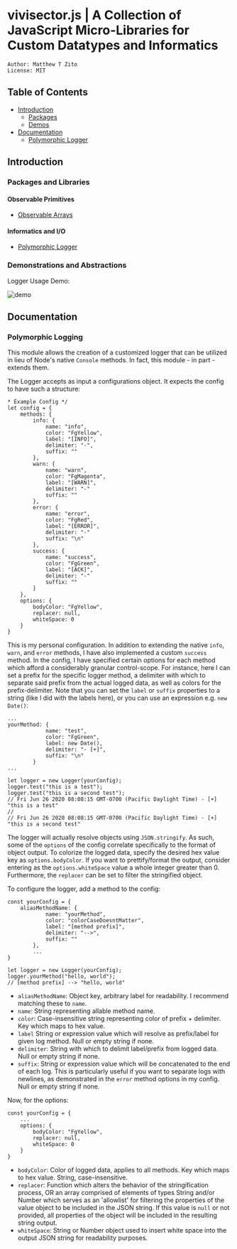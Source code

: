 # vivisector.js | A Collection of JavaScript Micro-Libraries for Custom Datatypes and Informatics

```
Author: Matthew T Zito
License: MIT
```
## Table of Contents

 - [Introduction](#intro) 
    * [Packages](#packages)
    * [Demos](#demo)
 - [Documentation](#docs)
    * [Polymorphic Logger](#logger)

## <a name="intro"></a> Introduction

### <a name="packages"></a> Packages and Libraries

#### Observable Primitives
  - [Observable Arrays](https://github.com/MatthewZito/vivisector-js/blob/master/packages/datatypes/ObservableArray.js)

#### Informatics and I/O
  - [Polymorphic Logger](https://github.com/MatthewZito/vivisector-js/blob/master/packages/informatics/PolymorphicLogger.js)

### <a name="demo"></a> Demonstrations and Abstractions
Logger Usage Demo:

![demo](https://github.com/MatthewZito/vivisector-js/blob/master/documentation/polymorphic-logger-demo.gif)

## <a name="docs"></a> Documentation

### <a name="logger"></a> Polymorphic Logging

This module allows the creation of a customized logger that can be utilized in lieu of Node's native `Console` methods. In fact, this module - in part - extends them. 

The Logger accepts as input a configurations object. It expects the config to have such a structure:
```
* Example Config */
let config = {
    methods: {
        info: {
            name: "info",
            color: "FgYellow",
            label: "[INFO]",
            delimiter: "-",
            suffix: ""
        },
        warn: {
            name: "warn",
            color: "FgMagenta",
            label: "[WARN]",
            delimiter: "-"
            suffix: ""
        },
        error: {
            name: "error",
            color: "FgRed",
            label: "[ERROR]",
            delimiter: "-"
            suffix: "\n"
        },
        success: {
            name: "success",
            color: "FgGreen",
            label: "[ACK]",
            delimiter: "-"
            suffix: ""
        }
    },
    options: {
        bodyColor: "FgYellow",
        replacer: null,
        whiteSpace: 0
    }
}
```
This is my personal configuration. In addition to extending the native `info`, `warn`, and `error` methods, I have also implemented a custom `success` method. In the config, I have specified certain options for each method which afford a considerably granular control-scope. For instance, here I can set a prefix for the specific logger method, a delimiter with which to separate said prefix from the actual logged data, as well as colors for the prefix-delimiter.
Note that you can set the `label` or `suffix` properties to a string (like I did with the labels here), or you can use an expression e.g. `new Date()`:
```
...
yourMethod: {
            name: "test",
            color: "FgGreen",
            label: new Date(),
            delimiter: "- [+]",
            suffix: "\n"
        }
...

let logger = new Logger(yourConfig);
logger.test("this is a test");
logger.test("this is a second test");
// Fri Jun 26 2020 08:08:15 GMT-0700 (Pacific Daylight Time) - [+] "this is a test" 
//
// Fri Jun 26 2020 08:08:15 GMT-0700 (Pacific Daylight Time) - [+] "this is a second test" 
```

The logger will actually resolve objects using `JSON.stringify`. As such, some of the `options` of the config correlate specifically to the format of object output. To colorize the logged data, specify the desired hex value key as `options.bodyColor`. If you want to prettify/format the output, consider entering as the `options.whiteSpace` value a whole integer greater than 0. Furthermore, the `replacer` can be set to filter the stringified object.

To configure the logger, add a method to the config:
```
const yourConfig = {
    aliasMethodName: {
            name: "yourMethod",
            color: "colorCaseDoesntMatter",
            label: "[method prefix]",
            delimiter: "-->",
            suffix: ""
        },
        ...
}

let logger = new Logger(yourConfig);
logger.yourMethod("hello, world");
// [method prefix] --> "hello, world"
```

  - `aliasMethodName`: Object key, arbitrary label for readability. I recommend matching these to `name`.
  - `name`: String representing allable method name.
  - `color`: Case-insensitive string representing color of prefix + delimiter. Key which maps to hex value. 
  - `label` String or expression value which will resolve as prefix/label for given log method. Null or empty string if none.
  - `delimiter`: String with which to delimit label/prefix from logged data. Null or empty string if none.
  - `suffix`: String or expression value which will be concatenated to the end of each log. This is particularly useful if you want to separate logs with newlines, as demonstrated in the `error` method options in my config. Null or empty string if none.

Now, for the options:
```
const yourConfig = {
    ...
    options: {
        bodyColor: "FgYellow",
        replacer: null,
        whiteSpace: 0
    }
}
```
  - `bodyColor`: Color of logged data, applies to all methods. Key which maps to hex value. String, case-insensitive. 
  - `replacer`: Function which alters the behavior of the stringification process, OR an array comprised of elements of types String and/or Number which serves as an 'allowlist' for filtering the properties of the value object to be included in the JSON string. If this value is `null` or not provided, all properties of the object will be included in the resulting string output.
  - `whiteSpace`: String or Number object used to insert white space into the output JSON string for readability purposes.



